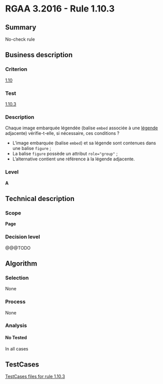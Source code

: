 # RGAA 3.2016 - Rule 1.10.3

## Summary
No-check rule


## Business description

### Criterion
[1.10](http://references.modernisation.gouv.fr/rgaa-accessibilite/2016/criteres.html#crit-1-10)

### Test
[1.10.3](http://references.modernisation.gouv.fr/rgaa-accessibilite/2016/criteres.html#test-1-10-3)

### Description
<div lang="fr">Chaque image embarqu&#xE9;e l&#xE9;gend&#xE9;e (balise <code lang="en">embed</code> associ&#xE9;e &#xE0; une <a href="http://references.modernisation.gouv.fr/rgaa-accessibilite/glossaire.html#lgende-dimage">l&#xE9;gende</a> adjacente) v&#xE9;rifie-t-elle, si n&#xE9;cessaire, ces conditions&nbsp;? <ul><li>L&#x2019;image embarqu&#xE9;e (balise <code lang="en">embed</code>) et sa l&#xE9;gende sont contenues dans une balise <code lang="en">figure</code>&nbsp;;</li> <li>La balise <code lang="en">figure</code> poss&#xE8;de un attribut <code lang="en">role="group"</code>&nbsp;;</li> <li>L&#x2019;alternative contient une r&#xE9;f&#xE9;rence &#xE0; la l&#xE9;gende adjacente.</li> </ul></div>

### Level
**A**


## Technical description

### Scope
**Page**

### Decision level
@@@TODO


## Algorithm

### Selection
None

### Process
None

### Analysis

#### No Tested
In all cases


##  TestCases

[TestCases files for rule 1.10.3](https://github.com/Asqatasun/Asqatasun/tree/develop/rules/rules-rgaa3.2016/src/test/resources/testcases/rgaa32016/Rgaa32016Rule011003/)


